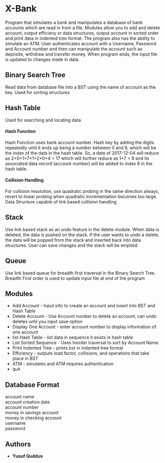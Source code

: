 # X-Bank
Program that simulates a bank and manipulates a database of bank accounts which are read in from a file. Modules allow you to add
and delete account, output efficieny or data structures, output account in sorted order and print data in indented tree format. 
The program also has the ability to simulate an ATM. User authenticates account with a Username, Password and Account number and then
can manipulate the account such as deposite, withdraw and transfer money. When program ends, the input file is updated to changes made in 
data. 

## Binary Search Tree

Read data from database file into a BST using the name of account as the key. Used for sorting structures

## Hash Table
Used for searching and locating data

#### Hash Function

Hash Function uses bank account number. Hash key by adding the digits repeatedly until it ends up being a number between 0 and 9, which will be the index of the data in the hash table. So, a date of 2017-12-04 will reduce as 2+0+1+7+1+2+0+4 = 17 which will further reduce as 1+7 = 8 and its associated data record (account number) will be added to index 8 in the hash table.

#### Collision Handling

For collision resolution, use quadratic probing in the same direction always, revert to linear probing when quadratic incrementation becomes too large. Data Structure capable of link based collision handling

## Stack
Use link based stack as an undo feature in the delete module. When data is deleted, the data is pushed on the stack. If the user wants to undo a delete, the data will be popped from the stack and inserted back into data structures. User can save changes and the stack will be emptied

## Queue
Use link based queue for breadth first traversal in the Binary Search Tree. Breadth First order is used to update input file at end of the program

## Modules
* Add Account  - Input info to create an account and insert into BST and Hash Table
* Delete Account - Use Account number to delete an account, can undo deletes until you input save option
* Display One Account - enter account number to display information of one account
* list Hash Table - list data in sequence it exists in hash table
* List Sorted Sequence - Uses Inorder traversal to sort by Account Name
* Print Indented Tree - prints bst in indented tree format
* Efficiency - outputs load factor, collisions, and operations that take place in BST
* ATM - simulates and ATM requires authentication
* quit

## Database Format
account name<br />
account creation date<br />
account number<br />
money in savings account<br />
money in checking account<br />
username<br />
password<br />

## Authors

* **Yusuf Quddus**
